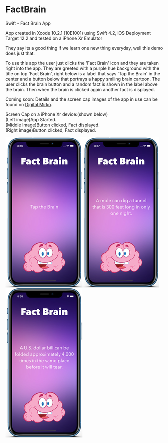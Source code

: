 # FactBrain
Swift - Fact Brain App

App created in Xcode 10.2.1 (10E1001) using Swift 4.2, iOS Deployment Target 12.2 and tested on a iPhone Xr Emulator

They say its a good thing if we learn one new thing everyday, well this demo does just that.

To use this app the user just clicks the 'Fact Brain' icon and they are taken right into the app. 
They are greeted with a purple hue background with the title on top 'Fact Brain', right below is a label that says 
'Tap the Brain' in the center and a button below that portrays a happy smiling brain cartoon. 
The user clicks the brain button and a random fact is shown in the label above the brain. 
Then when the brain is clicked again another fact is displayed.

Coming soon:
Details and the screen cap images of the app in use can be found on <a href="http://digitalmirko.com/iOSApps.html">Digital Mirko</a>.

Screen Cap on a iPhone Xr device:(shown below)</br>
(Left image)App Started. <br>
(Middle Image)Button clicked, Fact displayed.<br>
(Right image)Button clicked, Fact displayed.<br>
  <p>
  <img align="left" src="https://github.com/digitalMirko/FactBrain/blob/master/GitHub-iPhoneFactBrain01.jpg?raw=true" width="246"/>
  <img align="left" src="https://github.com/digitalMirko/FactBrain/blob/master/GitHub-iPhoneFactBrain02.jpg?raw=true" width="246"/>
  <img align="left" src="https://github.com/digitalMirko/FactBrain/blob/master/GitHub-iPhoneFactBrain03.jpg?raw=true" width="246"/>  
  </p>
